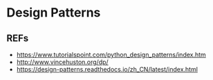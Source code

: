# Design Patterns

## REFs

- <https://www.tutorialspoint.com/python_design_patterns/index.htm>
- <http://www.vincehuston.org/dp/>
- <https://design-patterns.readthedocs.io/zh_CN/latest/index.html>
